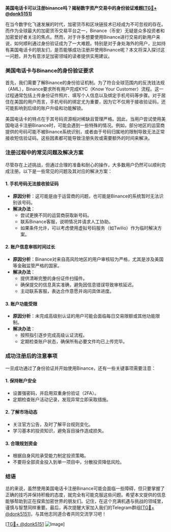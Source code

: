 **美国电话卡可以注册binance吗？揭秘数字资产交易中的身份验证难题[[TG💪+ @donk5151](https://t.me/s/donk5151)]**

在当今数字化飞速发展的时代，加密货币和区块链技术已经成为不可忽视的存在。而作为全球最大的加密货币交易平台之一，Binance（币安）无疑是众多投资者和加密爱好者关注的焦点。然而，对于许多想要使用Binance进行交易的新用户来说，如何顺利通过身份验证成为了一大难题。特别是对于身处海外的用户，比如持有美国电话卡的朋友们，是否能够成功注册并使用Binance呢？本文将深入探讨这一问题，并为有意涉足加密领域的读者提供实用建议。

### 美国电话卡与Binance的身份验证要求

首先，我们需要了解Binance的身份验证机制。为了符合全球范围内的反洗钱法规（AML），Binance要求所有用户完成KYC（Know Your Customer）流程。这一过程通常包括上传身份证件照片、填写个人信息以及绑定手机号码等步骤。对于居住在美国的用户而言，手机号码的绑定尤为重要，因为它不仅用于接收验证码，还可能影响到后续的账户升级和功能解锁。

美国电话卡的特点在于其号码资源相对稀缺且管理严格。因此，当用户尝试使用美国电话卡注册Binance时，可能会遇到一些特殊的情况。例如，部分地区的运营商提供的号码可能不被Binance系统识别，或者由于号码归属地的限制导致无法正常接收短信验证码。这些因素都可能导致注册失败或需要额外的时间来解决。

### 注册过程中的常见问题及解决方案

尽管存在上述挑战，但通过合理的准备和耐心的操作，大多数用户仍然可以顺利完成注册。以下是一些常见的问题及其对应的解决方案：

#### 1. **手机号码无法接收验证码**
   - **原因分析**：这可能是由于运营商的问题，也可能是Binance的系统暂时无法识别该号码。
   - **解决办法**：
     - 尝试更换不同的运营商获取新号码。
     - 联系Binance客服，说明情况并请求人工协助。
     - 如果条件允许，可以考虑使用虚拟号码服务（如Twilio）作为临时解决方案。

#### 2. **账户信息审核时间过长**
   - **原因分析**：Binance对来自高风险地区的用户审核较为严格，尤其是涉及美国等金融监管严格的国家。
   - **解决办法**：
     - 提供清晰完整的身份证件扫描件。
     - 确保提交的信息真实准确，避免因信息错误导致审核延迟。
     - 主动联系客服，表达合作意愿并询问具体进度。

#### 3. **账户功能受限**
   - **原因分析**：未完成高级别认证的用户可能会面临每日交易限额或其他功能限制。
   - **解决办法**：
     - 按照指引逐步完成高级认证流程。
     - 定期检查账户状态，确保所有必要文件均已上传完毕。

### 成功注册后的注意事项

一旦成功通过了身份验证并开始使用Binance，还有一些关键事项需要注意：

#### 1. **保持账户安全**
   - 设置强密码，并启用双重身份验证（2FA）。
   - 定期检查账户活动记录，发现异常立即采取措施。

#### 2. **了解市场动态**
   - 关注官方公告，及时了解平台规则变化。
   - 学习基本的投资知识，避免盲目操作造成损失。

#### 3. **合理规划资金**
   - 根据自身风险承受能力制定投资策略。
   - 不要将全部资金投入到单一项目中，分散投资降低风险。

### 结语

总的来说，虽然使用美国电话卡注册Binance可能会面临一些障碍，但只要掌握了正确的技巧并保持积极的态度，就完全有可能克服这些问题。希望本文提供的信息能够帮助到正在探索加密世界的朋友们。记住，在这个充满机遇与挑战的领域里，谨慎与智慧同样重要。最后，再次提醒大家加入我们的Telegram群组[[TG💪+ @donk5151](https://t.me/s/donk5151)]，与其他志同道合者共同交流学习吧！

[[TG💪+ @donk5151](https://t.me/s/donk5151) ![Image](https://i.postimg.cc/rwNCRYN7/Snipaste-2025-04-30-17-27-05.png)]